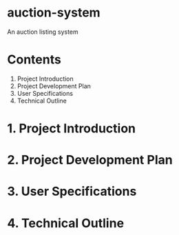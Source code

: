 # auction-system
An auction listing system

# Contents
1. Project Introduction
2. Project Development Plan
3. User Specifications
4. Technical Outline

# 1. Project Introduction


# 2. Project Development Plan


# 3. User Specifications


# 4. Technical Outline
